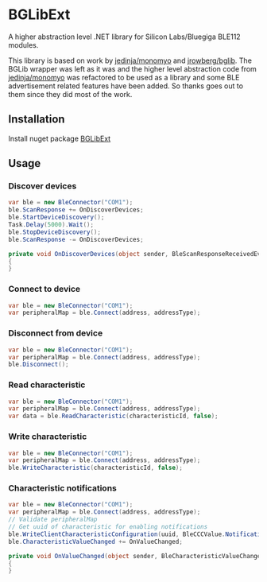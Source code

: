# BGLibExt

A higher abstraction level .NET library for Silicon Labs/Bluegiga BLE112 modules.

This library is based on work by [jedinja/monomyo](https://github.com/jedinja/monomyo) and [jrowberg/bglib](https://github.com/jrowberg/bglib). The BGLib wrapper was left as it was and the higher level abstraction code from [jedinja/monomyo](https://github.com/jedinja/monomyo) was refactored to be used as a library and some BLE advertisement related features have been added. So thanks goes out to them since they did most of the work.

## Installation

Install nuget package [BGLibExt](https://www.nuget.org/packages/BGLibExt/)

## Usage

### Discover devices

```c#
var ble = new BleConnector("COM1");
ble.ScanResponse += OnDiscoverDevices;
ble.StartDeviceDiscovery();
Task.Delay(5000).Wait();
ble.StopDeviceDiscovery();
ble.ScanResponse -= OnDiscoverDevices;

private void OnDiscoverDevices(object sender, BleScanResponseReceivedEventArgs args)
{
}
```

### Connect to device

```c#
var ble = new BleConnector("COM1");
var peripheralMap = ble.Connect(address, addressType);
```

### Disconnect from device

```c#
var ble = new BleConnector("COM1");
var peripheralMap = ble.Connect(address, addressType);
ble.Disconnect();
```

### Read characteristic

```c#
var ble = new BleConnector("COM1");
var peripheralMap = ble.Connect(address, addressType);
var data = ble.ReadCharacteristic(characteristicId, false);
```

### Write characteristic

```c#
var ble = new BleConnector("COM1");
var peripheralMap = ble.Connect(address, addressType);
ble.WriteCharacteristic(characteristicId, false);
```

### Characteristic notifications

```c#
var ble = new BleConnector("COM1");
var peripheralMap = ble.Connect(address, addressType);
// Validate peripheralMap
// Get uuid of characteristic for enabling notifications
ble.WriteClientCharacteristicConfiguration(uuid, BleCCCValue.NotificationsEnabled);
ble.CharacteristicValueChanged += OnValueChanged;

private void OnValueChanged(object sender, BleCharacteristicValueChangedEventArgs e)
{
}
```
